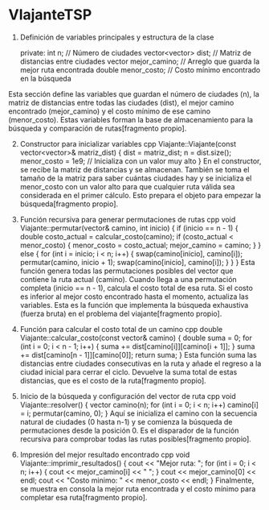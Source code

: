 # VIajanteTSP

1. Definición de variables principales y estructura de la clase

   private:
    int n; // Número de ciudades
    vector<vector<double>> dist; // Matriz de distancias entre ciudades
    vector<int> mejor_camino; // Arreglo que guarda la mejor ruta encontrada
    double menor_costo; // Costo mínimo encontrado en la búsqueda


Esta sección define las variables que guardan el número de ciudades (n), la matriz de distancias entre todas las ciudades (dist), el mejor camino encontrado (mejor_camino) y el costo mínimo de ese camino (menor_costo). Estas variables forman la base de almacenamiento para la búsqueda y comparación de rutas[fragmento propio].

2. Constructor para inicializar variables
cpp
Viajante::Viajante(const vector<vector<double>>& matriz_dist) {
    dist = matriz_dist;
    n = dist.size();
    menor_costo = 1e9; // Inicializa con un valor muy alto
}
En el constructor, se recibe la matriz de distancias y se almacenan. También se toma el tamaño de la matriz para saber cuántas ciudades hay y se inicializa el menor_costo con un valor alto para que cualquier ruta válida sea considerada en el primer cálculo. Esto prepara el objeto para empezar la búsqueda[fragmento propio].

3. Función recursiva para generar permutaciones de rutas
cpp
void Viajante::permutar(vector<int>& camino, int inicio) {
    if (inicio == n - 1) {
        double costo_actual = calcular_costo(camino);
        if (costo_actual < menor_costo) {
            menor_costo = costo_actual;
            mejor_camino = camino;
        }
    } else {
        for (int i = inicio; i < n; i++) {
            swap(camino[inicio], camino[i]);
            permutar(camino, inicio + 1);
            swap(camino[inicio], camino[i]);
        }
    }
}
Esta función genera todas las permutaciones posibles del vector que contiene la ruta actual (camino). Cuando llega a una permutación completa (inicio == n - 1), calcula el costo total de esa ruta. Si el costo es inferior al mejor costo encontrado hasta el momento, actualiza las variables. Esta es la función que implementa la búsqueda exhaustiva (fuerza bruta) en el problema del viajante[fragmento propio].

4. Función para calcular el costo total de un camino
cpp
double Viajante::calcular_costo(const vector<int>& camino) {
    double suma = 0;
    for (int i = 0; i < n - 1; i++) {
        suma += dist[camino[i]][camino[i + 1]];
    }
    suma += dist[camino[n - 1]][camino[0]];
    return suma;
}
Esta función suma las distancias entre ciudades consecutivas en la ruta y añade el regreso a la ciudad inicial para cerrar el ciclo. Devuelve la suma total de estas distancias, que es el costo de la ruta[fragmento propio].

5. Inicio de la búsqueda y configuración del vector de ruta
cpp
void Viajante::resolver() {
    vector<int> camino(n);
    for (int i = 0; i < n; i++) camino[i] = i;
    permutar(camino, 0);
}
Aquí se inicializa el camino con la secuencia natural de ciudades (0 hasta n-1) y se comienza la búsqueda de permutaciones desde la posición 0. Es el disparador de la función recursiva para comprobar todas las rutas posibles[fragmento propio].

6. Impresión del mejor resultado encontrado
cpp
void Viajante::imprimir_resultados() {
    cout << "Mejor ruta: ";
    for (int i = 0; i < n; i++) {
        cout << mejor_camino[i] << " ";
    }
    cout << mejor_camino[0] << endl;
    cout << "Costo minimo: " << menor_costo << endl;
}
Finalmente, se muestra en consola la mejor ruta encontrada y el costo mínimo para completar esa ruta[fragmento propio].
